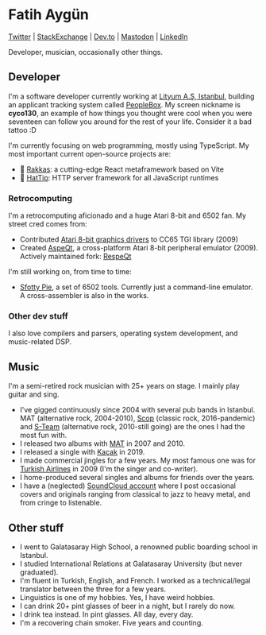 # Fatih Aygün

[Twitter](https://twitter.com/cyco130) | [StackExchange](https://stackexchange.com/users/538434/cyco130) | [Dev.to](https://dev.to/cyco130) | [Mastodon](https://m.webtoo.ls/@cyco130@m.webtoo.ls) | [LinkedIn](https://www.linkedin.com/in/fatih-ayg%C3%BCn-8b4601105/)

Developer, musician, occasionally other things.

## Developer

I'm a software developer currently working at [Lityum A.Ş, Istanbul](https://www.linkedin.com/company/lityum-ltd-/about/), building an applicant tracking system called [PeopleBox](https://www.peoplebox.biz/). My screen nickname is **cyco130**, an example of how things you thought were cool when you were seventeen can follow you around for the rest of your life. Consider it a bad tattoo :D

I'm currently focusing on web programming, mostly using TypeScript. My most important current open-source projects are:

- 💃 [Rakkas](https://github.com/rakkasjs/rakkasjs): a cutting-edge React metaframework based on Vite
- 🎩 [HatTip](https://github.com/hattipjs/hattip): HTTP server framework for all JavaScript runtimes

### Retrocomputing

I'm a retrocomputing aficionado and a huge Atari 8-bit and 6502 fan. My street cred comes from:

- Contributed [Atari 8-bit graphics drivers](https://github.com/cc65/cc65/tree/master/libsrc/atari/tgi) to CC65 TGI library (2009)
- Created [AspeQt](https://sourceforge.net/projects/aspeqt/), a cross-platform Atari 8-bit peripheral emulator (2009). Actively maintained fork: [RespeQt](https://github.com/RespeQt/RespeQt)

I'm still working on, from time to time:

- [Sfotty Pie](https://github.com/cyco130/sfotty-pie), a set of 6502 tools. Currently just a command-line emulator. A cross-assembler is also in the works.

### Other dev stuff

I also love compilers and parsers, operating system development, and music-related DSP.

## Music

I'm a semi-retired rock musician with 25+ years on stage. I mainly play guitar and sing.

- I've gigged continuously since 2004 with several pub bands in Istanbul. MAT (alternative rock, 2004-2010), [Scop](https://www.facebook.com/ScopBand) (classic rock, 2016-pandemic) and [S-Team](https://www.instagram.com/bildiginizadamlar) (alternative rock, 2010-still going) are the ones I had the most fun with.
- I released two albums with [MAT](https://www.youtube.com/watch?v=51N4MjFDOd8) in 2007 and 2010.
- I released a single with [Kaçak](https://www.youtube.com/watch?v=MgGDR36ZJ74) in 2019.
- I made commercial jingles for a few years. My most famous one was for [Turkish Airlines](https://www.youtube.com/watch?v=TnLjlU4rCuc) in 2009 (I'm the singer and co-writer).
- I home-produced several singles and albums for friends over the years.
- I have a (neglected) [SoundCloud account](https://soundcloud.com/cyco130) where I post occasional covers and originals ranging from classical to jazz to heavy metal, and from cringe to listenable.

## Other stuff

- I went to Galatasaray High School, a renowned public boarding school in Istanbul.
- I studied International Relations at Galatasaray University (but never graduated).
- I'm fluent in Turkish, English, and French. I worked as a technical/legal translator between the three for a few years.
- Linguistics is one of my hobbies. Yes, I have weird hobbies.
- I can drink 20+ pint glasses of beer in a night, but I rarely do now.
- I drink tea instead. In pint glasses. All day, every day.
- I'm a recovering chain smoker. Five years and counting.
